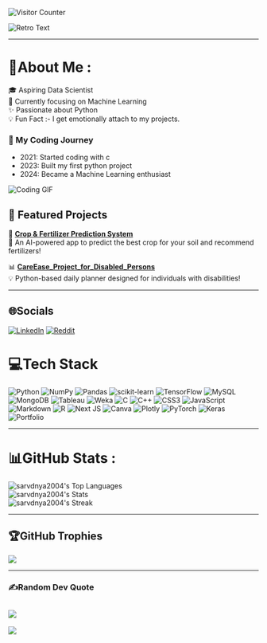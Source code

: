 ![Visitor Counter](https://komarev.com/ghpvc/?username=yourusername&label=Profile%20Views&color=28b463&style=flat) 

![Retro Text](https://readme-typing-svg.demolab.com?font=Press+Start+2P&size=24&duration=4000&pause=2000&color=00FFFF&center=true&vCenter=true&width=1000&height=80&lines=👋+Hi,+Welcome+to+my+Profile!;🌟+Keep+Exploring+to+Find+Cool+Projects!;🚀+Ready+to+Collaborate+and+Code!)
<hr>

# 💫About Me :
🎓 Aspiring Data Scientist
<br>
🌟 Currently focusing on Machine Learning
<br>
✨ Passionate about Python
<br>
💡 Fun Fact :- I get emotionally attach to my projects.

### 📅 My Coding Journey  
- 2021: Started coding with c
- 2023: Built my first python project  
- 2024: Became a Machine Learning enthusiast  


![Coding GIF](https://media.giphy.com/media/qgQUggAC3Pfv687qPC/giphy.gif)  
<!-- Congrats! You've found a secret message hidden in the code! -->

## 🌟 Featured Projects
🚀 [**Crop & Fertilizer Prediction System**](https://github.com/sarvdnya2004/Crop_and_fertilizer_prediction_project_Edunet_internship.git)  
🔗 An AI-powered app to predict the best crop for your soil and recommend fertilizers!  

📊 [**CareEase_Project_for_Disabled_Persons**](https://github.com/sarvdnya2004/CareEase_Project_for_Disabled_Persons.git)  
💡 Python-based daily planner designed for individuals with disabilities!
<hr>

## 🌐Socials
[![LinkedIn](https://img.shields.io/badge/LinkedIn-%230077B5.svg?logo=linkedin&logoColor=white)](https://linkedin.com/in/https://www.linkedin.com/in/sarvadnya-mense-a91b11250/) [![Reddit](https://img.shields.io/badge/Reddit-%23FF4500.svg?logo=Reddit&logoColor=white)](https://reddit.com/user/https://www.reddit.com/user/True_Economics7869/) 



# 💻Tech Stack
 ![Python](https://img.shields.io/badge/python-3670A0?style=for-the-badge&logo=python&logoColor=ffdd54) ![NumPy](https://img.shields.io/badge/numpy-%23013243.svg?style=for-the-badge&logo=numpy&logoColor=white) ![Pandas](https://img.shields.io/badge/pandas-%23150458.svg?style=for-the-badge&logo=pandas&logoColor=white) ![scikit-learn](https://img.shields.io/badge/scikit--learn-%23F7931E.svg?style=for-the-badge&logo=scikit-learn&logoColor=white) ![TensorFlow](https://img.shields.io/badge/TensorFlow-%23FF6F00.svg?style=for-the-badge&logo=TensorFlow&logoColor=white) ![MySQL](https://img.shields.io/badge/mysql-%2300f.svg?style=for-the-badge&logo=mysql&logoColor=white) ![MongoDB](https://img.shields.io/badge/MongoDB-%234ea94b.svg?style=for-the-badge&logo=mongodb&logoColor=white) ![Tableau](https://img.shields.io/badge/Tableau-%23E97627.svg?style=for-the-badge&logo=Tableau&logoColor=white) ![Weka](https://img.shields.io/badge/Weka-%23006EBA.svg?style=for-the-badge&logo=Weka&logoColor=white) ![C](https://img.shields.io/badge/c-%2300599C.svg?style=for-the-badge&logo=c&logoColor=white) ![C++](https://img.shields.io/badge/c++-%2300599C.svg?style=for-the-badge&logo=c%2B%2B&logoColor=white) ![CSS3](https://img.shields.io/badge/css3-%231572B6.svg?style=for-the-badge&logo=css3&logoColor=white) ![JavaScript](https://img.shields.io/badge/javascript-%23323330.svg?style=for-the-badge&logo=javascript&logoColor=%23F7DF1E) ![Markdown](https://img.shields.io/badge/markdown-%23000000.svg?style=for-the-badge&logo=markdown&logoColor=white) ![R](https://img.shields.io/badge/r-%23276DC3.svg?style=for-the-badge&logo=r&logoColor=white) ![Next JS](https://img.shields.io/badge/Next-black?style=for-the-badge&logo=next.js&logoColor=white) ![Canva](https://img.shields.io/badge/Canva-%2300C4CC.svg?style=for-the-badge&logo=Canva&logoColor=white) ![Plotly](https://img.shields.io/badge/Plotly-%233F4F75.svg?style=for-the-badge&logo=plotly&logoColor=white) ![PyTorch](https://img.shields.io/badge/PyTorch-%23EE4C2C.svg?style=for-the-badge&logo=PyTorch&logoColor=white) ![Keras](https://img.shields.io/badge/Keras-%23D00000.svg?style=for-the-badge&logo=Keras&logoColor=white) ![Portfolio](https://img.shields.io/badge/Portfolio-%23000000.svg?style=for-the-badge&logo=firefox&logoColor=#FF7139)

 <hr>
 
# 📊GitHub Stats :
![sarvdnya2004's Top Languages](https://github-readme-stats.vercel.app/api/top-langs/?username=sarvdnya2004&theme=vue-dark&show_icons=true&hide_border=true&layout=compact)
<br>
![sarvdnya2004's Stats](https://github-readme-stats.vercel.app/api?username=sarvdnya2004&theme=vue-dark&show_icons=true&hide_border=true&count_private=true)
<br>
![sarvdnya2004's Streak](https://github-readme-streak-stats.herokuapp.com/?user=sarvdnya2004&theme=vue-dark&hide_border=true)
<hr>

## 🏆GitHub Trophies
![](https://github-trophies.vercel.app/?username=sarvdnya2004&theme=onedark&no-frame=false&no-bg=false&margin-w=4)

<hr>

### ✍️Random Dev Quote
![](https://quotes-github-readme.vercel.app/api?type=horizontal&theme=radical)
---
[![](https://visitcount.itsvg.in/api?id=sarvdnya2004&icon=0&color=0)](https://visitcount.itsvg.in)

